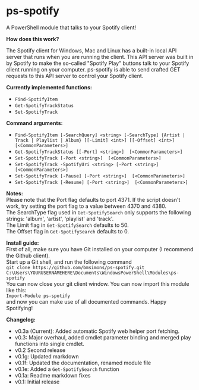 ps-spotify
==========
A PowerShell module that talks to your Spotify client!

**How does this work?**  
  
The Spotify client for Windows, Mac and Linux has a built-in local API server that runs when you are running the client.
This API server was built in by Spotify to make the so-called "Spotify Play" buttons talk to your Spotify client running on your computer.
ps-spotify is able to send crafted GET requests to this API server to control your Spotify client.

**Currently implemented functions:**
- `Find-SpotifyItem`
- `Get-SpotifyTrackStatus`
- `Set-SpotifyTrack`

**Command arguments:**
- `Find-SpotifyItem [-SearchQuery] <string> [-SearchType] {Artist | Track | Playlist | Album} [[-Limit] <int>] [[-Offset] <int>]  [<CommonParameters>]`
- `Get-SpotifyTrackStatus [[-Port] <string>]  [<CommonParameters>]`
- `Set-SpotifyTrack [-Port <string>]  [<CommonParameters>]`
- `Set-SpotifyTrack -SpotifyUri <string> [-Port <string>]  [<CommonParameters>]`
- `Set-SpotifyTrack [-Pause] [-Port <string>]  [<CommonParameters>]`
- `Set-SpotifyTrack [-Resume] [-Port <string>]  [<CommonParameters>]`

**Notes:**  
Please note that the Port flag defaults to port 4371. If the script doesn't work, try setting the port flag to a value between 4370 and 4380.  
The SearchType flag used in `Get-SpotifySearch` only supports the following strings: 'album', 'artist', 'playlist' and 'track'.  
The Limit flag in `Get-SpotifySearch` defaults to 50.  
The Offset flag in `Get-SpotifySearch` defaults to 0.

**Install guide:**  
First of all, make sure you have Git installed on your computer (I recommend the Github client).  
Start up a Git shell, and run the following command  
`git clone https://github.com/bmsimons/ps-spotify.git C:\Users\YOURUSERNAMEHERE\Documents\WindowsPowerShell\Modules\ps-spotify`  
You can now close your git client window. You can now import this module like this:  
`Import-Module ps-spotify`  
and now you can make use of all documented commands. Happy Spotifying!  


**Changelog:**
- v0.3a (Current): Added automatic Spotify web helper port fetching.  
- v0.3: Major overhaul, added cmdlet parameter binding and merged play functions into single cmdlet. 
- v0.2 Second release
- v0.1g: Updated markdown  
- v0.1f: Updated the documentation, renamed module file  
- v0.1e: Added a `Get-SpotifySearch` function
- v0.1a: Readme markdown fixes  
- v0.1: Initial release
